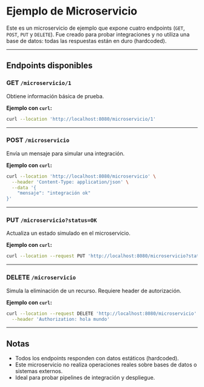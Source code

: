 # Ejemplo de Microservicio

Este es un microservicio de ejemplo que expone cuatro endpoints (`GET`, `POST`, `PUT` y `DELETE`). Fue creado para probar integraciones y no utiliza una base de datos: todas las respuestas están en duro (hardcoded).

---

## Endpoints disponibles

### GET `/microservicio/1`

Obtiene información básica de prueba.

**Ejemplo con `curl`:**

```bash
curl --location 'http://localhost:8080/microservicio/1'
```

---

### POST `/microservicio`

Envía un mensaje para simular una integración.

**Ejemplo con `curl`:**

```bash
curl --location 'http://localhost:8080/microservicio' \
  --header 'Content-Type: application/json' \
  --data '{
    "mensaje": "integración ok"
}'
```

---

### PUT `/microservicio?status=OK`

Actualiza un estado simulado en el microservicio.

**Ejemplo con `curl`:**

```bash
curl --location --request PUT 'http://localhost:8080/microservicio?status=OK'
```

---

### DELETE `/microservicio`

Simula la eliminación de un recurso. Requiere header de autorización.

**Ejemplo con `curl`:**

```bash
curl --location --request DELETE 'http://localhost:8080/microservicio' \
  --header 'Authorization: hola mundo'
```

---

## Notas

- Todos los endpoints responden con datos estáticos (hardcoded).
- Este microservicio no realiza operaciones reales sobre bases de datos o sistemas externos.
- Ideal para probar pipelines de integración y despliegue.
